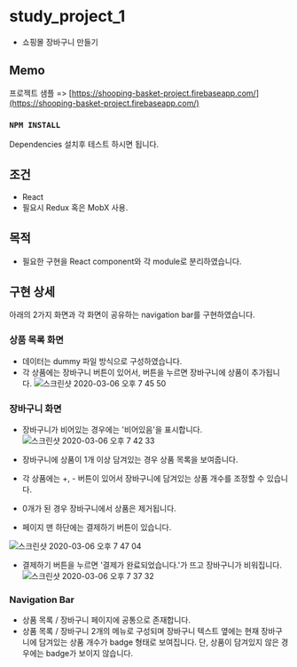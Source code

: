 # study_project_1

- 쇼핑몰 장바구니 만들기

## Memo

프로젝트 샘플 => [https://shooping-basket-project.firebaseapp.com/](https://shooping-basket-project.firebaseapp.com/)

### `NPM INSTALL`

Dependencies 설치후 테스트 하시면 됩니다.

## 조건

- React
- 필요시 Redux 혹은 MobX 사용.

## 목적

- 필요한 구현을 React component와 각 module로 분리하였습니다.

## 구현 상세

아래의 2가지 화면과 각 화면이 공유하는 navigation bar를 구현하였습니다.

### 상품 목록 화면

- 데이터는 dummy 파일 방식으로 구성하였습니다.
- 각 상품에는 장바구니 버튼이 있어서, 버튼을 누르면 장바구니에 상품이 추가됩니다.
![스크린샷 2020-03-06 오후 7 45 50](https://user-images.githubusercontent.com/56405613/76076907-1ef7e980-5fe3-11ea-96a7-86aa087e6265.png)


### 장바구니 화면

- 장바구니가 비어있는 경우에는 '비어있음'을 표시합니다.
![스크린샷 2020-03-06 오후 7 42 33](https://user-images.githubusercontent.com/56405613/76076678-a42ece80-5fe2-11ea-841c-b91aee11042e.png)

- 장바구니에 상품이 1개 이상 담겨있는 경우 상품 목록을 보여줍니다.
- 각 상품에는 +, - 버튼이 있어서 장바구니에 담겨있는 상품 개수를 조정할 수 있습니다.
- 0개가 된 경우 장바구니에서 상품은 제거됩니다.
- 페이지 맨 하단에는 결제하기 버튼이 있습니다.

![스크린샷 2020-03-06 오후 7 47 04](https://user-images.githubusercontent.com/56405613/76077014-46e74d00-5fe3-11ea-91f7-1945f9d7e362.png)


- 결제하기 버튼을 누르면 '결제가 완료되었습니다.'가 뜨고 장바구니가 비워집니다.
![스크린샷 2020-03-06 오후 7 37 32](https://user-images.githubusercontent.com/56405613/76076473-4bf7cc80-5fe2-11ea-9f0a-debb7d88070d.png)



### Navigation Bar

- 상품 목록 / 장바구니 페이지에 공통으로 존재합니다.
- 상품 목록 / 장바구니 2개의 메뉴로 구성되며 장바구니 텍스트 옆에는 현재 장바구니에 담겨있는 상품 개수가 badge 형태로 보여집니다. 단, 상품이 담겨있지 않은 경우에는 badge가 보이지 않습니다.
